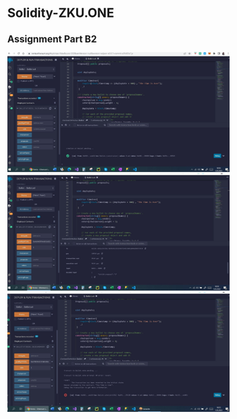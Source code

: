 # Solidity-ZKU.ONE

## Assignment Part B2

![PartB21](https://github.com/fehmituran/Solidity-ZKU.ONE/blob/main/PartB2/PartB2-1.JPG)
![PartB22](https://github.com/fehmituran/Solidity-ZKU.ONE/blob/main/PartB2/PartB2-2.JPG)
![PartB23](https://github.com/fehmituran/Solidity-ZKU.ONE/blob/main/PartB2/PartB2.JPG)
